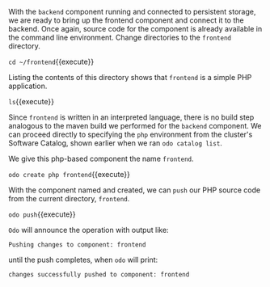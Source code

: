 With the `backend` component running and connected to persistent storage, we are ready to bring up the frontend component and connect it to the backend. Once again, source code for the component is already available in the command line environment. Change directories to the `frontend` directory.

`cd ~/frontend`{{execute}}

Listing the contents of this directory shows that `frontend` is a simple PHP application.

`ls`{{execute}}

Since `frontend` is written in an interpreted language, there is no build step analogous to the maven build we performed for the `backend` component. We can proceed directly to specifying the `php` environment from the cluster's Software Catalog, shown earlier when we ran `odo catalog list`.

We give this php-based component the name `frontend`.

`odo create php frontend`{{execute}}

With the component named and created, we can `push` our PHP source code from the current directory, `frontend`.

`odo push`{{execute}}

`Odo` will announce the operation with output like:

```
Pushing changes to component: frontend
```

until the push completes, when `odo` will print:

```
changes successfully pushed to component: frontend
```
